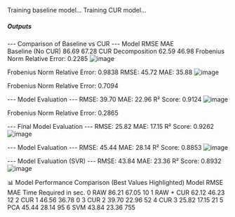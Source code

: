 Training baseline model...
Training CUR model...

#####  Outputs   #######

--- Comparison of Baseline vs CUR ---
Model                    RMSE      MAE       
Baseline (No CUR)        86.69     67.28
CUR Decomposition        62.59     46.98
Frobenius Norm Relative Error: 0.2285
![image](https://github.com/user-attachments/assets/ebfb1f8a-3675-4e66-803a-288317910acd)



Frobenius Norm Relative Error: 0.9838
RMSE: 45.72
MAE: 35.88
![image](https://github.com/user-attachments/assets/b8caa1dd-5ffe-4a0d-aa46-987f120e1099)



Frobenius Norm Relative Error: 0.7094

--- Model Evaluation ---
RMSE: 39.70
MAE: 22.96
R² Score: 0.9124
![image](https://github.com/user-attachments/assets/bb381efc-8ab5-4e2c-9673-3b5cb0dce37a)



Frobenius Norm Relative Error: 0.2865

--- Final Model Evaluation ---
RMSE: 25.82
MAE: 17.15
R² Score: 0.9262
![image](https://github.com/user-attachments/assets/ed8dc700-fc5b-4a22-8a4e-c3e11ef8990a)



--- Model Evaluation ---
RMSE: 45.44
MAE: 28.14
R² Score: 0.8853
![image](https://github.com/user-attachments/assets/ca0c208e-bf7a-4a49-97ce-5f5fd26327e3)



--- Model Evaluation (SVR) ---
RMSE: 43.84
MAE: 23.36
R² Score: 0.8932
![image](https://github.com/user-attachments/assets/65f362ad-6c8d-4036-b17c-6d4a38c89a97)






📊 Model Performance Comparison (Best Values Highlighted)
Model	                RMSE	      MAE	    Time Required in sec.
0	RAW   	            86.21	      67.05	      10
1	RAW + CUR          	62.12	      46.23	      12
2	CUR 1	              46.56	      36.78      	0
3	CUR 2             	39.70     	22.96	      52
4	CUR 3             	25.82	      17.15     	21
5	PCA	                45.44	      28.14	      95
6	SVM	                43.84	      23.36	      755


